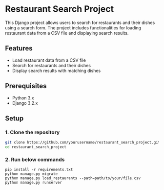 # Restaurant Search Project

This Django project allows users to search for restaurants and their dishes using a search form. The project includes functionalities for loading restaurant data from a CSV file and displaying search results.

## Features

- Load restaurant data from a CSV file
- Search for restaurants and their dishes
- Display search results with matching dishes

## Prerequisites

- Python 3.x
- Django 3.2.x

## Setup

### 1. Clone the repository

```bash
git clone https://github.com/yourusername/restaurant_search_project.git
cd restaurant_search_project
```
### 2. Run below commands
```
pip install -r requirements.txt
python manage.py migrate
python manage.py load_restaurants --path=path/to/your/file.csv
python manage.py runserver
```

